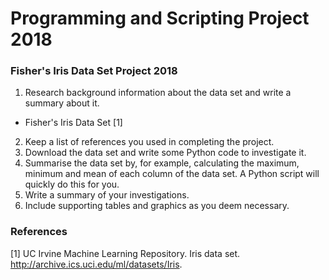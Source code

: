 # Programming and Scripting Project 2018

### Fisher's Iris Data Set Project 2018 


1. Research background information about the data set and write a summary about it.
- Fisher's Iris Data Set [1] 



2. Keep a list of references you used in completing the project.
3. Download the data set and write some Python code to investigate it.
4. Summarise the data set by, for example, calculating the maximum, minimum and mean of each column of the data set. A Python script will quickly do this for you.
5. Write a summary of your investigations.
6. Include supporting tables and graphics as you deem necessary.





### References
[1] UC Irvine Machine Learning Repository. Iris data set.
http://archive.ics.uci.edu/ml/datasets/Iris.

